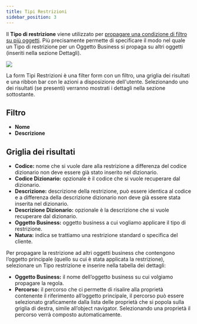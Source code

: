 ```yaml
---
title: Tipi Restrizioni
sidebar_position: 3
---
```


Il **Tipo di restrizione** viene utilizzato per <u>propagare una condizione di filtro su più oggetti</u>. Più precisamente permette di specificare il modo nel quale un Tipo di restrizione per un Oggetto Business si propaga su altri oggetti (inseriti nella sezione Dettagli).

![](/img/home/users/restriction-type1.png)


La form Tipi Restrizioni è una filter form con un filtro, una griglia dei risultati e una ribbon bar con le azioni a disposizione dell'utente. Selezionando uno dei risultati (se presenti) verranno mostrati i dettagli nella sezione sottostante.

## Filtro
* **Nome**
* **Descrizione**

## Griglia dei risultati
* **Codice:** nome che si vuole dare alla restrizione a differenza del codice dizionario non deve essere già stato inserito nel dizionario.
* **Codice Dizionario:** opzionale è il codice che si vuole recuperare dal dizionario.
* **Descrizione:** descrizione della restrizione, può essere identica al codice e a differenza della descrizione dizionario non deve già essere stata inserita nel dizionario. 
* **Descrizione Dizionario:** opzionale è la descrizione che si vuole recuperare dal dizionario.
* **Oggetto Business:** oggetto business a cui vogliamo applicare il tipo di restrizione.
* **Natura:** indica se trattiamo una restrizione standard o specifica del cliente.

Per propagare la restrizione ad altri oggetti business che contengono l’oggetto principale (quello su cui è stata applicata la restrizione), selezionare un Tipo restrizione e inserire nella tabella dei dettagli:
* **Oggetto Business:** il nome dell’oggetto business su cui volgiamo propagare la regola.
* **Percorso:** il percorso che ci permette di risalire alla proprietà contenente il riferimento all’oggetto principale, il percorso può essere selezionato graficamente dalla lista delle proprietà che si popola sulla griglia di destra, simile all’object navigator. Selezionando una proprietà il percorso verrà composto automaticamente.

